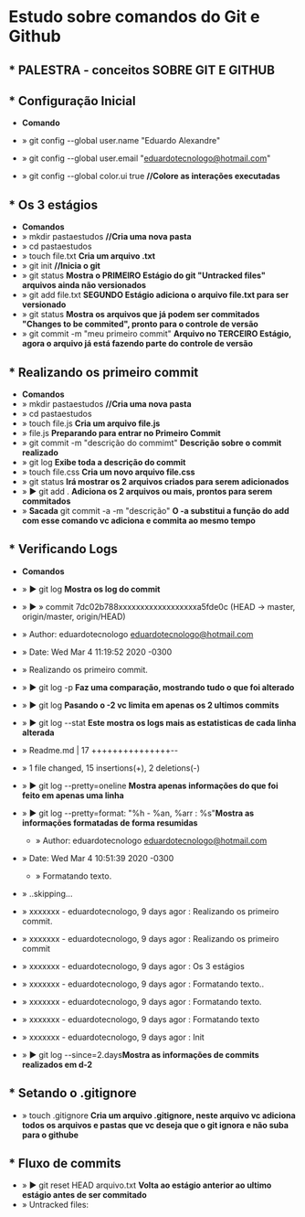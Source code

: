# Estudo sobre comandos do Git e Github

## \* PALESTRA - conceitos SOBRE GIT E GITHUB

## \* Configuração Inicial

- **Comando**

- » git config --global user.name "Eduardo Alexandre"
- » git config --global user.email "eduardotecnologo@hotmail.com"
- » git config --global color.ui true **//Colore as interações executadas**

## \* Os 3 estágios

- **Comandos**
- » mkdir pastaestudos **//Cria uma nova pasta**
- » cd pastaestudos
- » touch file.txt **Cria um arquivo .txt**
- » git init **//Inicia o git**
- » git status **Mostra o PRIMEIRO Estágio do git "Untracked files" arquivos ainda não versionados**
- » git add file.txt **SEGUNDO Estágio adiciona o arquivo file.txt para ser versionado**
- » git status **Mostra os arquivos que já podem ser commitados "Changes to be commited", pronto para o controle de versão**
- » git commit -m "meu primeiro commit" **Arquivo no TERCEIRO Estágio, agora o arquivo já está fazendo parte do controle de versão**

## \* Realizando os primeiro commit

- **Comandos**
- » mkdir pastaestudos **//Cria uma nova pasta**
- » cd pastaestudos
- » touch file.js **Cria um arquivo file.js**
- » file.js **Preparando para entrar no Primeiro Commit**
- » git commit -m "descrição do commimt" **Descrição sobre o commit realizado**
- » git log **Exibe toda a descrição do commit**
- » touch file.css **Cria um novo arquivo file.css**
- » git status **Irá mostrar os 2 arquivos criados para serem adicionados**
- » ▶ git add . **Adiciona os 2 arquivos ou mais, prontos para serem commitados**
- » **Sacada** git commit -a -m "descrição" **O -a substitui a função do **add** com esse comando vc adiciona e commita ao mesmo tempo**

## \* Verificando Logs

- **Comandos**
- » ▶ git log **Mostra os log do commit**
- » ▶
  » commit 7dc02b788xxxxxxxxxxxxxxxxxxa5fde0c (HEAD -> master, origin/master, origin/HEAD)
 - » Author: eduardotecnologo <eduardotecnologo@hotmail.com>
 - » Date:   Wed Mar 4 11:19:52 2020 -0300
 - »     Realizando os primeiro commit.

- » ▶ git log -p **Faz uma comparação, mostrando tudo o que foi alterado**
- » ▶ git log **Pasando o -2 vc limita em apenas os 2 ultimos commits**
- » ▶ git log --stat **Este mostra os logs mais as estatisticas de cada linha alterada**
 - » Readme.md | 17 +++++++++++++++--
 - » 1 file changed, 15 insertions(+), 2 deletions(-)

- » ▶ git log --pretty=oneline **Mostra apenas informações do que foi feito em apenas uma linha**
- » ▶ git log --pretty=format: "%h - %an, %arr : %s"**Mostra as informações formatadas de forma resumidas**
  - » Author: eduardotecnologo <eduardotecnologo@hotmail.com>
- » Date:   Wed Mar 4 10:51:39 2020 -0300
    - » Formatando texto.
- » ..skipping...
- » xxxxxxx - eduardotecnologo, 9 days agor : Realizando os primeiro commit.
- » xxxxxxx - eduardotecnologo, 9 days agor : Realizando os primeiro commit
- » xxxxxxx - eduardotecnologo, 9 days agor : Os 3 estágios
- » xxxxxxx - eduardotecnologo, 9 days agor : Formatando texto..
- » xxxxxxx - eduardotecnologo, 9 days agor : Formatando texto.
- » xxxxxxx - eduardotecnologo, 9 days agor : Formatando texto
- » xxxxxxx - eduardotecnologo, 9 days agor : Init

- » ▶ git log --since=2.days**Mostra as informações de commits realizados em d-2**

## \* Setando o .gitignore
- » touch .gitignore **Cria um arquivo .gitignore, neste arquivo vc adiciona todos os arquivos e pastas que vc deseja que o git ignora e não suba para o githube**

## \* Fluxo de commits
- » ▶ git reset HEAD arquivo.txt **Volta ao estágio anterior ao ultimo estágio antes de ser commitado**
 - » Untracked files: 